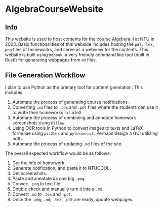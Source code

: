 # AlgebraCourseWebsite

## Info
This website is used to host contents for the [course Algebera II](https://cool.ntu.edu.tw/courses/25046) at NTU in 2023. Basic functionalities of this webside includes hosting the `pdf, tex, png` files of homeworks, and serve as a webview for the contents. This website is built using `mdbook`, a very friendly command line tool (built in Rust!) for generating webpages from `md` files.

## File Generation Workflow
I plan to use Python as the primary tool for content generation. This includes:
1. Automate the process of generating course notifications.
2. Converting `.md` files to `.tex` and `.pdf` files where the students can use it to write their homeworks in LaTeX.
3. Automate the process of combining and annotate homework screenshots using `Pillow`.
4. Using OCR tools in Python to convert images to texts and LaTeX formulae using `pic2tex` and `pytesseract`. Perhaps design a GUI utilizing both.
5. Automate the process of updating `.md` files of the site.

The overall expected workflow would be as follows:
1. Get the info of homework.
2. Generate notification, and paste it to NTUCOOL.
3. Get screenshots.
4. Paste and annotate as one big `.png`.
5. Convert `.png` to text file.
6. Double check and manually turn it into a `.md`.
7. Convert `.md` to `.tex` and `.pdf`.
8. Once the `.png`, `.md`, `.tex`, `.pdf` are ready, update webpages.
